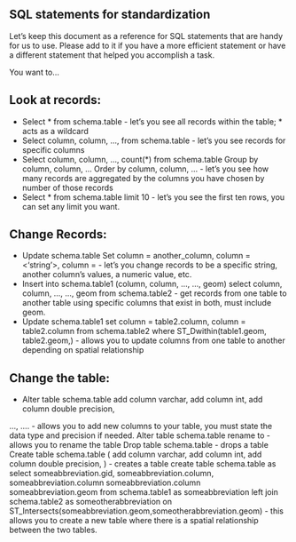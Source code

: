 SQL statements for standardization
-----------------------------------

Let’s keep this document as a reference for SQL statements that are handy for us to use. Please add to it if you have a more efficient statement or have a different statement that helped you accomplish a task. 

You want to…

Look at records:
----------------
  - Select * from schema.table  - let’s you see all records within the table; * acts as a wildcard
  - Select column, column, …, 
      from schema.table - let’s you see records for specific columns 
  - Select column, column, …, count(*) 
      from schema.table
      Group by column, column, …
      Order by column, column, … - let’s you see how many records are aggregated by the columns you have chosen by number of those records
  - Select * from schema.table limit 10 - let’s you see the first ten rows, you can set any limit you want. 

Change Records:
---------------
  - Update schema.table
      Set column = another_column, column = <‘string’>, column = <an integer> - let’s you change records to be a specific string, another column’s values, a numeric value, etc.
  - Insert into schema.table1 (column, column, …, ..., geom) select column, column, …, ..., geom from schema.table2 - get records from one table  to another table using specific columns that exist in both, must include geom.
  - Update schema.table1
    	set column = table2.column, 
	   column = table2.column
	   from schema.table2
    where ST_Dwithin(table1.geom, table2.geom,<distance>) - allows you to update columns from one table to another depending on spatial relationship

Change the table:
-----------------
  - Alter table schema.table
    add column varchar, 
    add column int,
    add column double precision,


…,
…. - allows you to add new columns to your table, you must state the data type and precision if needed.
Alter table schema.table rename to <new table name> - allows you to rename the table
Drop table schema.table - drops a table
Create table schema.table (
add column varchar, 
add column int,
add column double precision,
) - creates a table
create table schema.table as
select 
  someabbreviation.gid, 
  someabbreviation.column, 
  someabbreviation.column
  someabbreviation.column
  someabbreviation.geom
from 
 schema.table1 as someabbreviation left join
  schema.table2 as someotherabbreviation on
  ST_Intersects(someabbreviation.geom,someotherabbreviation.geom) - this allows you to create a new table where there is a spatial relationship between the two tables. 
